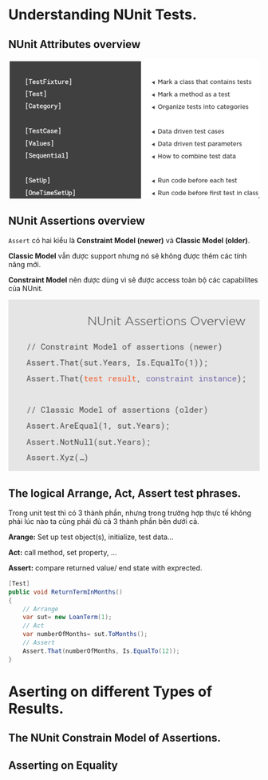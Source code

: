 # Understanding NUnit Tests.

## NUnit Attributes overview

![picture](./images/1.PNG)

## NUnit Assertions overview

`Assert` có hai kiểu là **Constraint Model (newer)** và **Classic Model (older)**.

**Classic Model** vẫn được support nhưng nó sẽ không được thêm các tính năng mới.

**Constraint Model** nên được dùng vì sẽ được access toàn bộ các capabilites của NUnit.

![picture](./images/2.PNG)

## The logical Arrange, Act, Assert test phrases.

Trong unit test thì có 3 thành phần, nhưng trong trường hợp thực tế không phải lúc nào ta cũng phải đủ cả 3 thành phần bên dưới cả.

**Arange:** Set up test object(s), initialize, test data...

**Act:** call method, set property, ...

**Assert:** compare returned value/ end state with exprected.

```c#
[Test]
public void ReturnTermInMonths()
{
    // Arrange
    var sut= new LoanTerm(1);
    // Act
    var numberOfMonths= sut.ToMonths();
    // Assert
    Assert.That(numberOfMonths, Is.EqualTo(12));            
}

```

# Aserting on different Types of Results.

## The NUnit Constrain Model of Assertions.

## Asserting on Equality

